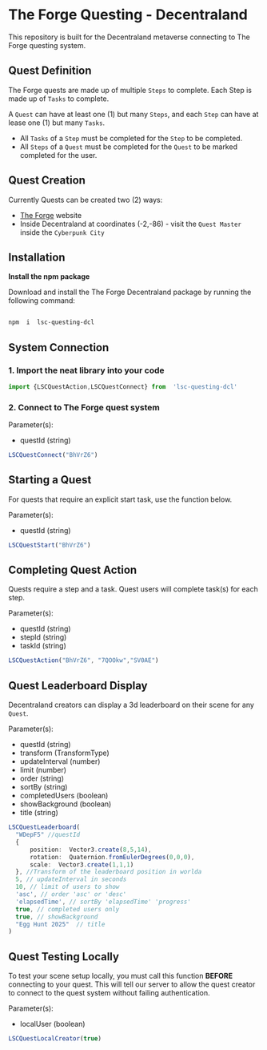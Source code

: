 # The Forge Questing - Decentraland
This repository is built for the Decentraland metaverse connecting to The Forge questing system.

## Quest Definition
The Forge quests are made up of multiple `Steps` to complete. Each Step is made up of `Tasks` to complete.

A `Quest` can have at least one (1) but many `Steps`, and each `Step` can have at lease one (1) but many `Tasks`.

- All `Tasks` of a `Step` must be completed for the `Step` to be completed.
- All `Steps` of a `Quest` must be completed for the `Quest` to be marked completed for the user.

## Quest Creation
Currently Quests can be created two (2) ways:
- [The Forge](https://questing.lastslice.co/) website
- Inside Decentraland at coordinates (-2,-86) - visit the `Quest Master` inside the `Cyberpunk City`

## Installation

 
**Install the npm package**

  

Download and install the The Forge Decentraland package by running the following command:

  

```bash

npm  i  lsc-questing-dcl

```
## System Connection

### 1. Import the neat library into your code
```ts
import {LSCQuestAction,LSCQuestConnect} from  'lsc-questing-dcl'
```

### 2. Connect to The Forge quest system
Parameter(s):

 - questId (string)

  ```ts
LSCQuestConnect("BhVrZ6")
```



## Starting a Quest

For quests that require an explicit start task, use the function below.

Parameter(s):

 - questId (string)

  ```ts
LSCQuestStart("BhVrZ6")
```

## Completing Quest Action
Quests require a step and a task. Quest users will complete task(s) for each step.

Parameter(s):

 - questId (string)
 - stepId (string) 
 - taskId (string)

  ```ts
LSCQuestAction("BhVrZ6", "7QOOkw","SV0AE")
```

## Quest Leaderboard Display
Decentraland creators can display a 3d leaderboard on their scene for any `Quest`.

Parameter(s):

 - questId (string)
 - transform (TransformType) 
 - updateInterval (number)
 - limit (number)
 - order (string) 
 - sortBy (string)
 - completedUsers (boolean)
 - showBackground (boolean)
 - title (string)

  ```ts
LSCQuestLeaderboard(
	"WDepF5" //questId
	{
		position:  Vector3.create(8,5,14), 
		rotation:  Quaternion.fromEulerDegrees(0,0,0),
		scale:  Vector3.create(1,1,1)
	}, //Transform of the leaderboard position in worlda
	5, // updateInterval in seconds
	10, // limit of users to show
	'asc', // order 'asc' or 'desc'
	'elapsedTime', // sortBy 'elapsedTime' 'progress'
	true, // completed users only
	true, // showBackground
	"Egg Hunt 2025"  // title
)
```

## Quest Testing Locally
To test your scene setup locally, you must call this function **BEFORE** connecting to your quest. This will tell our server to allow the quest creator to connect to the quest system without failing authentication.

Parameter(s):
 - localUser (boolean)

  ```ts
LSCQuestLocalCreator(true)
```